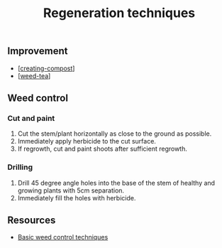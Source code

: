 ﻿---
backlinks:
- title: Bush regeneration (Wood duck meadows)
  url: /memex/sense/landscape-garden/regeneration.html
- title: Ochna serrulata (Mickey Mouse Plant)
  url: /memex/sense/landscape-garden/plants/ochna-serrulata.html
tags:
- landscape-garden
- techniques
- regeneration-techniques
title: Regeneration techniques
type: note
---
## Improvement

- [[creating-compost]]
- [[weed-tea]]

## Weed control

### Cut and paint

1. Cut the stem/plant horizontally as close to the ground as possible.
2. Immediately apply herbicide to the cut surface.
3. If regrowth, cut and paint shoots after sufficient regrowth.

### Drilling

1. Drill 45 degree angle holes into the base of the stem of healthy and growing plants with 5cm separation.
2. Immediately fill the holes with herbicide.

## Resources

- [Basic weed control techniques](https://www.lls.nsw.gov.au/__data/assets/pdf_file/0020/1240175/Basic-Weed-control-techniques.pdf)

[//begin]: # "Autogenerated link references for markdown compatibility"
[creating-compost]: creating-compost "Creating compost"
[weed-tea]: weed-tea "Weed tea"
[//end]: # "Autogenerated link references"